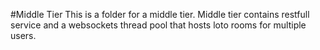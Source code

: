 #Middle Tier
This is a folder for a middle tier. Middle tier contains restfull service and a websockets thread pool that hosts loto rooms for multiple users.
